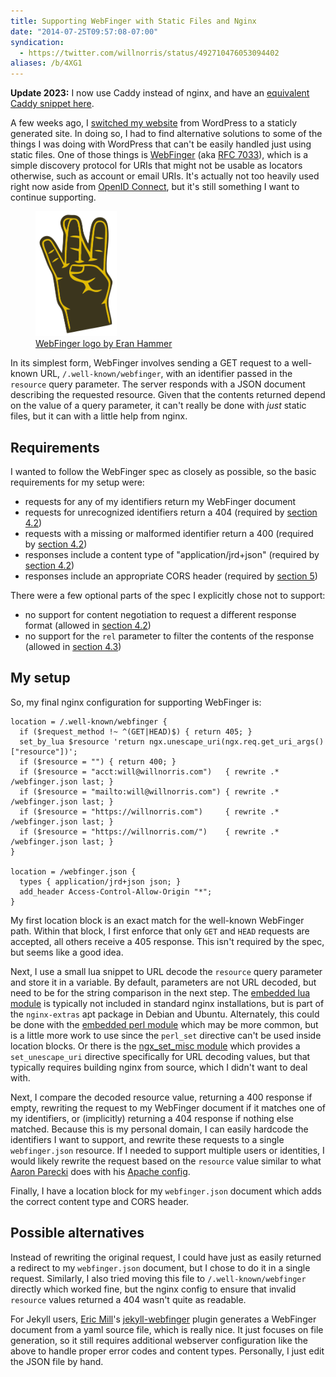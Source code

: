 ```yaml
---
title: Supporting WebFinger with Static Files and Nginx
date: "2014-07-25T09:57:08-07:00"
syndication:
  - https://twitter.com/willnorris/status/492710476053094402
aliases: /b/4XG1
---
```


**Update 2023:** I now use Caddy instead of nginx,
and have an [equivalent Caddy snippet here](/2023/caddy-snippets/).

A few weeks ago, I [switched my website][] from WordPress to a staticly generated site. In doing so, I had to find
alternative solutions to some of the things I was doing with WordPress that can't be easily handled just using static
files. One of those things is [WebFinger][] (aka [RFC 7033][]), which is a simple discovery protocol for URIs that
might not be usable as locators otherwise, such as account or email URIs. It's actually not too heavily used right now
aside from [OpenID Connect][], but it's still something I want to continue supporting.

<figure class="alignright">
  <img src="webfinger.svg" height="200">
  <figcaption><a href="https://github.com/webfinger/assets/tree/gh-pages/logo">WebFinger logo by Eran Hammer</a></figcaption>
</figure>

In its simplest form, WebFinger involves sending a GET request to a well-known URL, `/.well-known/webfinger`, with an
identifier passed in the `resource` query parameter. The server responds with a JSON document describing the requested
resource. Given that the contents returned depend on the value of a query parameter, it can't really be done with _just_
static files, but it can with a little help from nginx.

## Requirements

I wanted to follow the WebFinger spec as closely as possible, so the basic requirements for my setup were:

- requests for any of my identifiers return my WebFinger document
- requests for unrecognized identifiers return a 404 (required by [section 4.2][])
- requests with a missing or malformed identifier return a 400 (required by [section 4.2][])
- responses include a content type of "application/jrd+json" (required by [section 4.2][])
- responses include an appropriate CORS header (required by [section 5][])

There were a few optional parts of the spec I explicitly chose not to support:

- no support for content negotiation to request a different response format (allowed in [section 4.2][])
- no support for the `rel` parameter to filter the contents of the response (allowed in [section 4.3][])

## My setup

So, my final nginx configuration for supporting WebFinger is:

```nginx
location = /.well-known/webfinger {
  if ($request_method !~ ^(GET|HEAD)$) { return 405; }
  set_by_lua $resource 'return ngx.unescape_uri(ngx.req.get_uri_args()["resource"])';
  if ($resource = "") { return 400; }
  if ($resource = "acct:will@willnorris.com")   { rewrite .* /webfinger.json last; }
  if ($resource = "mailto:will@willnorris.com") { rewrite .* /webfinger.json last; }
  if ($resource = "https://willnorris.com")     { rewrite .* /webfinger.json last; }
  if ($resource = "https://willnorris.com/")    { rewrite .* /webfinger.json last; }
}

location = /webfinger.json {
  types { application/jrd+json json; }
  add_header Access-Control-Allow-Origin "*";
}
```

My first location block is an exact match for the well-known WebFinger path. Within that block, I first enforce that
only `GET` and `HEAD` requests are accepted, all others receive a 405 response. This isn't required by the spec, but
seems like a good idea.

Next, I use a small lua snippet to URL decode the `resource` query parameter and store it in a variable. By default,
parameters are not URL decoded, but need to be for the string comparison in the next step. The [embedded lua module][]
is typically not included in standard nginx installations, but is part of the `nginx-extras` apt package in Debian and
Ubuntu. Alternately, this could be done with the [embedded perl module][] which may be more common, but is a little more
work to use since the `perl_set` directive can't be used inside location blocks. Or there is the [ngx_set_misc
module][] which provides a `set_unescape_uri` directive specifically for URL decoding values, but that typically
requires building nginx from source, which I didn't want to deal with.

Next, I compare the decoded resource value, returning a 400 response if empty, rewriting the request to my WebFinger
document if it matches one of my identifiers, or (implicitly) returning a 404 response if nothing else matched. Because
this is my personal domain, I can easily hardcode the identifiers I want to support, and rewrite these requests to a
single `webfinger.json` resource. If I needed to support multiple users or identities, I would likely rewrite the
request based on the `resource` value similar to what [Aaron Parecki][] does with his [Apache config][].

Finally, I have a location block for my `webfinger.json` document which adds the correct content type and CORS header.

## Possible alternatives

Instead of rewriting the original request, I could have just as easily returned a redirect to my `webfinger.json`
document, but I chose to do it in a single request. Similarly, I also tried moving this file to
`/.well-known/webfinger` directly which worked fine, but the nginx config to ensure that invalid `resource` values
returned a 404 wasn't quite as readable.

For Jekyll users, [Eric Mill][]'s [jekyll-webfinger][] plugin generates a WebFinger document from a yaml source file,
which is really nice. It just focuses on file generation, so it still requires additional webserver configuration like
the above to handle proper error codes and content types. Personally, I just edit the JSON file by hand.

[switched my website]: /2014/07/one-step-forward-two-steps-back
[WebFinger]: http://webfinger.net/
[RFC 7033]: https://tools.ietf.org/html/rfc7033
[OpenID Connect]: http://openid.net/specs/openid-connect-discovery-1_0.html
[section 4.2]: https://tools.ietf.org/html/rfc7033#section-4.2
[section 4.3]: https://tools.ietf.org/html/rfc7033#section-4.3
[section 5]: https://tools.ietf.org/html/rfc7033#section-5
[embedded lua module]: http://wiki.nginx.org/HttpLuaModule
[embedded perl module]: http://nginx.org/en/docs/http/ngx_http_perl_module.html
[ngx_set_misc module]: http://wiki.nginx.org/HttpSetMiscModule
[Aaron Parecki]: https://aaronparecki.com/
[Apache config]: https://gist.github.com/aaronpk/5846789
[Eric Mill]: https://konklone.com/
[jekyll-webfinger]: https://github.com/konklone/jekyll-webfinger
